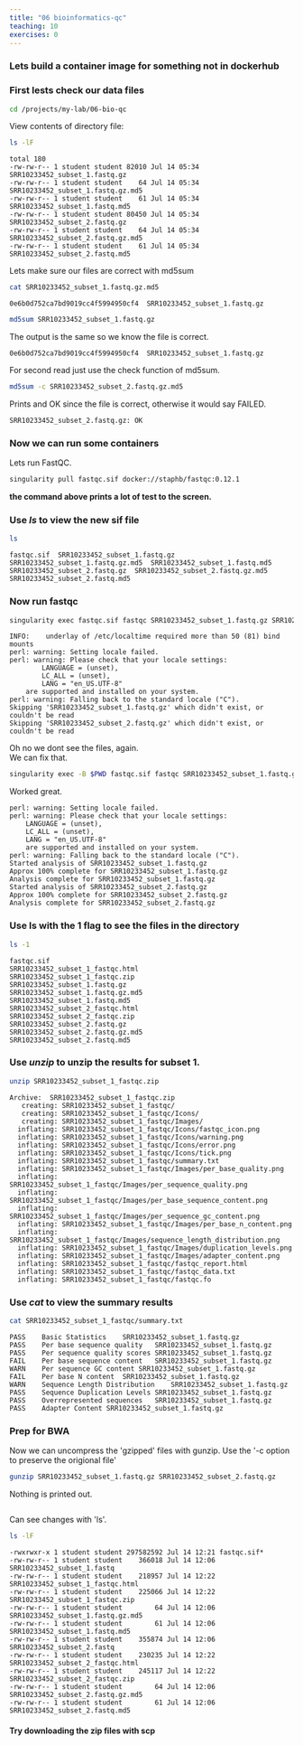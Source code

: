 ```yaml
---
title: "06 bioinformatics-qc"
teaching: 10
exercises: 0
---
```


### Lets build a container image for something not in dockerhub

### First lests check our data files 

```bash
cd /projects/my-lab/06-bio-qc
```

View contents of directory file:

```bash
ls -lF
```

```output
total 180
-rw-rw-r-- 1 student student 82010 Jul 14 05:34 SRR10233452_subset_1.fastq.gz
-rw-rw-r-- 1 student student    64 Jul 14 05:34 SRR10233452_subset_1.fastq.gz.md5
-rw-rw-r-- 1 student student    61 Jul 14 05:34 SRR10233452_subset_1.fastq.md5
-rw-rw-r-- 1 student student 80450 Jul 14 05:34 SRR10233452_subset_2.fastq.gz
-rw-rw-r-- 1 student student    64 Jul 14 05:34 SRR10233452_subset_2.fastq.gz.md5
-rw-rw-r-- 1 student student    61 Jul 14 05:34 SRR10233452_subset_2.fastq.md5
```



Lets make sure our files are correct with md5sum

```bash
cat SRR10233452_subset_1.fastq.gz.md5
```


```output
0e6b0d752ca7bd9019cc4f5994950cf4  SRR10233452_subset_1.fastq.gz
```



```bash
md5sum SRR10233452_subset_1.fastq.gz
```


The output is the same so we know the file is correct.

```output
0e6b0d752ca7bd9019cc4f5994950cf4  SRR10233452_subset_1.fastq.gz
```


For second read just use the check function of md5sum.

```bash
md5sum -c SRR10233452_subset_2.fastq.gz.md5 
```


Prints and OK since the file is correct, otherwise it would say FAILED.

```output
SRR10233452_subset_2.fastq.gz: OK
```



### Now we can run some containers


Lets run FastQC. 

```bash
singularity pull fastqc.sif docker://staphb/fastqc:0.12.1
```

**the command above prints a lot of test to the screen.**



###  Use *ls* to view the new sif file

```bash
ls 
```


```output
fastqc.sif  SRR10233452_subset_1.fastq.gz  SRR10233452_subset_1.fastq.gz.md5  SRR10233452_subset_1.fastq.md5  SRR10233452_subset_2.fastq.gz  SRR10233452_subset_2.fastq.gz.md5  SRR10233452_subset_2.fastq.md5

```


### Now run fastqc

```bash
singularity exec fastqc.sif fastqc SRR10233452_subset_1.fastq.gz SRR10233452_subset_2.fastq.gz
```

```output
INFO:    underlay of /etc/localtime required more than 50 (81) bind mounts
perl: warning: Setting locale failed.
perl: warning: Please check that your locale settings:
        LANGUAGE = (unset),
        LC_ALL = (unset),
        LANG = "en_US.UTF-8"
    are supported and installed on your system.
perl: warning: Falling back to the standard locale ("C").
Skipping 'SRR10233452_subset_1.fastq.gz' which didn't exist, or couldn't be read
Skipping 'SRR10233452_subset_2.fastq.gz' which didn't exist, or couldn't be read
```

Oh no we dont see the files, again.  
We can fix that.  


```bash
singularity exec -B $PWD fastqc.sif fastqc SRR10233452_subset_1.fastq.gz SRR10233452_subset_2.fastq.gz
```

Worked great.  

```output
perl: warning: Setting locale failed.
perl: warning: Please check that your locale settings:
	LANGUAGE = (unset),
	LC_ALL = (unset),
	LANG = "en_US.UTF-8"
    are supported and installed on your system.
perl: warning: Falling back to the standard locale ("C").
Started analysis of SRR10233452_subset_1.fastq.gz
Approx 100% complete for SRR10233452_subset_1.fastq.gz
Analysis complete for SRR10233452_subset_1.fastq.gz
Started analysis of SRR10233452_subset_2.fastq.gz
Approx 100% complete for SRR10233452_subset_2.fastq.gz
Analysis complete for SRR10233452_subset_2.fastq.gz
```

###  Use ls with the 1 flag to see the files in the directory

```bash
ls -1
```


```output
fastqc.sif
SRR10233452_subset_1_fastqc.html
SRR10233452_subset_1_fastqc.zip
SRR10233452_subset_1.fastq.gz
SRR10233452_subset_1.fastq.gz.md5
SRR10233452_subset_1.fastq.md5
SRR10233452_subset_2_fastqc.html
SRR10233452_subset_2_fastqc.zip
SRR10233452_subset_2.fastq.gz
SRR10233452_subset_2.fastq.gz.md5
SRR10233452_subset_2.fastq.md5

```



###  Use *unzip* to unzip the results for subset 1.

```bash
unzip SRR10233452_subset_1_fastqc.zip
```


```output
Archive:  SRR10233452_subset_1_fastqc.zip
   creating: SRR10233452_subset_1_fastqc/
   creating: SRR10233452_subset_1_fastqc/Icons/
   creating: SRR10233452_subset_1_fastqc/Images/
  inflating: SRR10233452_subset_1_fastqc/Icons/fastqc_icon.png  
  inflating: SRR10233452_subset_1_fastqc/Icons/warning.png  
  inflating: SRR10233452_subset_1_fastqc/Icons/error.png  
  inflating: SRR10233452_subset_1_fastqc/Icons/tick.png  
  inflating: SRR10233452_subset_1_fastqc/summary.txt  
  inflating: SRR10233452_subset_1_fastqc/Images/per_base_quality.png  
  inflating: SRR10233452_subset_1_fastqc/Images/per_sequence_quality.png  
  inflating: SRR10233452_subset_1_fastqc/Images/per_base_sequence_content.png  
  inflating: SRR10233452_subset_1_fastqc/Images/per_sequence_gc_content.png  
  inflating: SRR10233452_subset_1_fastqc/Images/per_base_n_content.png  
  inflating: SRR10233452_subset_1_fastqc/Images/sequence_length_distribution.png  
  inflating: SRR10233452_subset_1_fastqc/Images/duplication_levels.png  
  inflating: SRR10233452_subset_1_fastqc/Images/adapter_content.png  
  inflating: SRR10233452_subset_1_fastqc/fastqc_report.html  
  inflating: SRR10233452_subset_1_fastqc/fastqc_data.txt  
  inflating: SRR10233452_subset_1_fastqc/fastqc.fo  
```



###  Use *cat* to view the summary results

```bash
cat SRR10233452_subset_1_fastqc/summary.txt
```


```output
PASS	Basic Statistics	SRR10233452_subset_1.fastq.gz
PASS	Per base sequence quality	SRR10233452_subset_1.fastq.gz
PASS	Per sequence quality scores	SRR10233452_subset_1.fastq.gz
FAIL	Per base sequence content	SRR10233452_subset_1.fastq.gz
WARN	Per sequence GC content	SRR10233452_subset_1.fastq.gz
FAIL	Per base N content	SRR10233452_subset_1.fastq.gz
WARN	Sequence Length Distribution	SRR10233452_subset_1.fastq.gz
PASS	Sequence Duplication Levels	SRR10233452_subset_1.fastq.gz
PASS	Overrepresented sequences	SRR10233452_subset_1.fastq.gz
PASS	Adapter Content	SRR10233452_subset_1.fastq.gz

```




### Prep for BWA

Now we can uncompress the 'gzipped' files with gunzip. Use the '-c option to preserve the origional file'

```bash
gunzip SRR10233452_subset_1.fastq.gz SRR10233452_subset_2.fastq.gz
```

Nothing is printed out. 
```output

```



Can see changes with 'ls'.

```bash
ls -lF
```


```output
-rwxrwxr-x 1 student student 297582592 Jul 14 12:21 fastqc.sif*
-rw-rw-r-- 1 student student    366018 Jul 14 12:06 SRR10233452_subset_1.fastq
-rw-rw-r-- 1 student student    218957 Jul 14 12:22 SRR10233452_subset_1_fastqc.html
-rw-rw-r-- 1 student student    225066 Jul 14 12:22 SRR10233452_subset_1_fastqc.zip
-rw-rw-r-- 1 student student        64 Jul 14 12:06 SRR10233452_subset_1.fastq.gz.md5
-rw-rw-r-- 1 student student        61 Jul 14 12:06 SRR10233452_subset_1.fastq.md5
-rw-rw-r-- 1 student student    355874 Jul 14 12:06 SRR10233452_subset_2.fastq
-rw-rw-r-- 1 student student    230235 Jul 14 12:22 SRR10233452_subset_2_fastqc.html
-rw-rw-r-- 1 student student    245117 Jul 14 12:22 SRR10233452_subset_2_fastqc.zip
-rw-rw-r-- 1 student student        64 Jul 14 12:06 SRR10233452_subset_2.fastq.gz.md5
-rw-rw-r-- 1 student student        61 Jul 14 12:06 SRR10233452_subset_2.fastq.md5
```


#### Try downloading the zip files with **scp**  



